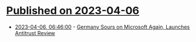 # [Published on 2023-04-06](index.md)

* [2023-04-06, 06:46:00](https://soylentnews.org/article.pl?sid=23/04/05/0410225&from=rss) - [Germany Sours on Microsoft Again, Launches Antitrust Review](https://soylentnews.org/article.pl?sid=23/04/05/0410225&from=rss)

